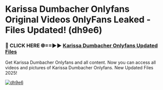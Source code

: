# Karissa Dumbacher Onlyfans Original Videos 0nlyFans Leaked - Files Updated! (dh9e6)

<h3>🔴 CLICK HERE 🌐==►► <a href="https://tinyurl.com/4seja8ks" rel="nofollow">Karissa Dumbacher Onlyfans Updated Files</a></h3>

Get Karissa Dumbacher Onlyfans and all content. Now you can access all videos and pictures of Karissa Dumbacher Onlyfans. New Updated Files 2025!

[![dh9e6](https://i.imgur.com/EWjZXRe.gif)](https://tinyurl.com/4seja8ks)

